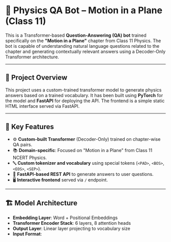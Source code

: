 # 🤖 Physics QA Bot – Motion in a Plane (Class 11)

This is a Transformer-based **Question-Answering (QA) bot** trained specifically on the **"Motion in a Plane"** chapter from Class 11 Physics. The bot is capable of understanding natural language questions related to the chapter and generating contextually relevant answers using a Decoder-Only Transformer architecture.

---

## 📘 Project Overview

This project uses a custom-trained transformer model to generate physics answers based on a trained vocabulary. It has been built using **PyTorch** for the model and **FastAPI** for deploying the API. The frontend is a simple static HTML interface served via FastAPI.

---

## 🧠 Key Features

- ⚙️ **Custom-built Transformer** (Decoder-Only) trained on chapter-wise QA pairs.
- 📚 **Domain-specific**: Focused on "Motion in a Plane" from Class 11 NCERT Physics.
- 🔤 **Custom tokenizer and vocabulary** using special tokens (`<PAD>`, `<BOS>`, `<EOS>`, `<SEP>`).
- 🚀 **FastAPI-based REST API** to generate answers to user questions.
- 🖥️ **Interactive frontend** served via `/` endpoint.

---

## 🏗️ Model Architecture

- **Embedding Layer**: Word + Positional Embeddings
- **Transformer Encoder Stack**: 6 layers, 8 attention heads
- **Output Layer**: Linear layer projecting to vocabulary size
- **Input Format**: 
